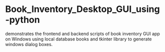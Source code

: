 # Book_Inventory_Desktop_GUI_using-python
demonstrates the frontend and backend scripts of book inventory GUI app on Windows
using local database books and tkinter library to generate windows dialog boxes.
